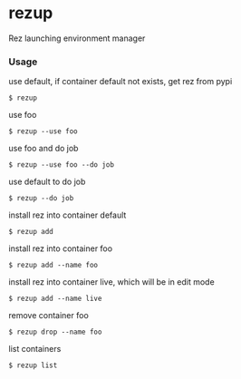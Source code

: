 # rezup

Rez launching environment manager

### Usage

use default, if container default not exists, get rez from pypi
```
$ rezup
```

use foo
```
$ rezup --use foo
```

use foo and do job
```
$ rezup --use foo --do job
```

use default to do job
```
$ rezup --do job
```

install rez into container default
```
$ rezup add
```

install rez into container foo
```
$ rezup add --name foo
```

install rez into container live, which will be in edit mode
```
$ rezup add --name live
```

remove container foo
```
$ rezup drop --name foo
```

list containers
```
$ rezup list
```
